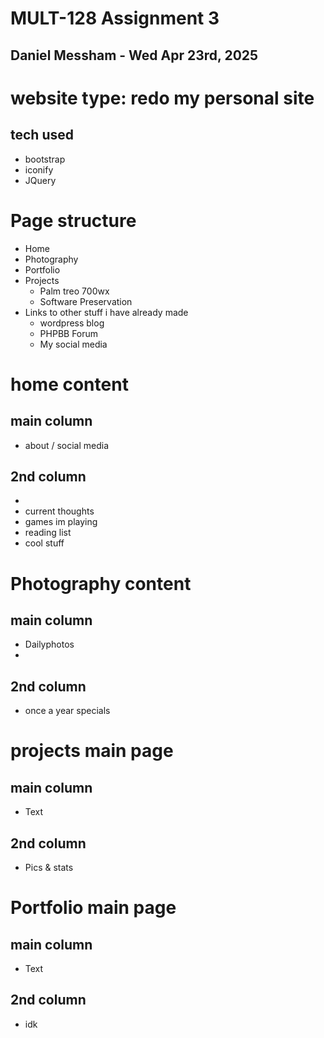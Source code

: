 # MULT-128 Assignment 3
## Daniel Messham - Wed Apr 23rd, 2025

# website type: redo my personal site
## tech used
 - bootstrap
 - iconify
 - JQuery

# Page structure
 - Home
 - Photography
 - Portfolio
 - Projects
   - Palm treo 700wx
   - Software Preservation
 - Links to other stuff i have already made
   - wordpress blog
   - PHPBB Forum
   - My social media

# home content
## main column
 - about / social media

## 2nd column
 - <!-- social media-->
 - current thoughts
 - games im playing
 - reading list
 - cool stuff

# Photography content
## main column
 - Dailyphotos
 - 
## 2nd column
 - once a year specials

# projects main page
## main column
 - Text
## 2nd column
 - Pics & stats

# Portfolio main page
## main column
 - Text
## 2nd column
 - idk